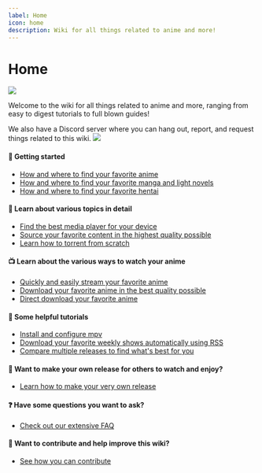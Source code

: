 ```yaml
---
label: Home
icon: home
description: Wiki for all things related to anime and more!
---
```


# Home

![](https://user-images.githubusercontent.com/78981416/214677895-b5497a9f-b78c-4c26-8ef3-880594c67e7a.png)

Welcome to the wiki for all things related to anime and more, ranging from easy to digest tutorials to full blown guides!

We also have a Discord server where you can hang out, report, and request things related to this wiki.
[![](https://discordapp.com/api/guilds/974468300304171038/widget.png?style=banner2)](https://discord.gg/snackbox)

#### :rocket: Getting started

- [How and where to find your favorite anime](/getting-started/anime/)
- [How and where to find your favorite manga and light novels](/getting-started/literature/)
- [How and where to find your favorite hentai](/getting-started/hentai/)

#### :book: Learn about various topics in detail

- [Find the best media player for your device](/guides/playback/)
- [Source your favorite content in the highest quality possible](/guides/playback/)
- [Learn how to torrent from scratch](/guides/torrenting/)

#### :tv: Learn about the various ways to watch your anime

- [Quickly and easily stream your favorite anime](/sourcing/streaming/)
- [Download your favorite anime in the best quality possible](/sourcing/public-trackers/)
- [Direct download your favorite anime](/sourcing/ddl/)

#### :scroll: Some helpful tutorials

- [Install and configure mpv](/tutorials/mpv/)
- [Download your favorite weekly shows automatically using RSS](/tutorials/rss/)
- [Compare multiple releases to find what's best for you](/tutorials/comparison/)

#### :floppy_disk: Want to make your own release for others to watch and enjoy?

- [Learn how to make your very own release](/advanced/release-standards/)

#### :question: Have some questions you want to ask?

- [Check out our extensive FAQ](/resources/faq/)

#### :sparkling_heart: Want to contribute and help improve this wiki?

- [See how you can contribute](/contributing)